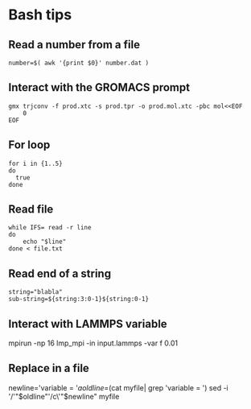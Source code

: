 # Bash tips

## Read a number from a file

```
number=$( awk '{print $0}' number.dat )
```

## Interact with the GROMACS prompt

```
gmx trjconv -f prod.xtc -s prod.tpr -o prod.mol.xtc -pbc mol<<EOF
    0
EOF
```

## For loop

```
for i in {1..5}
do
  true
done
```
## Read file

```
while IFS= read -r line
do
    echo "$line"
done < file.txt
```
## Read end of a string

```
string="blabla"
sub-string=${string:3:0-1}${string:0-1}
```

## Interact with LAMMPS variable

mpirun -np 16 lmp_mpi -in input.lammps -var f 0.01

## Replace in a file

newline='variable  = '$a
oldline=$(cat myfile| grep 'variable  = ')
sed -i '/'"$oldline"'/c\'"$newline" myfile

